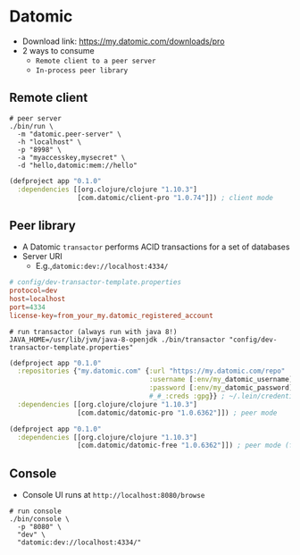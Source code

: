# Datomic

- Download link: <https://my.datomic.com/downloads/pro>
- 2 ways to consume
  - `Remote client to a peer server`
  - `In-process peer library`

## Remote client

```shell
# peer server
./bin/run \
  -m "datomic.peer-server" \
  -h "localhost" \
  -p "8998" \
  -a "myaccesskey,mysecret" \
  -d "hello,datomic:mem://hello"
```

```clojure
(defproject app "0.1.0"
  :dependencies [[org.clojure/clojure "1.10.3"]
                 [com.datomic/client-pro "1.0.74"]]) ; client mode

```

## Peer library

- A Datomic `transactor` performs ACID transactions for a set of databases
- Server URI
  - E.g.,`datomic:dev://localhost:4334/`

```conf
# config/dev-transactor-template.properties
protocol=dev
host=localhost
port=4334
license-key=from_your_my.datomic_registered_account
```

```shell
# run transactor (always run with java 8!)
JAVA_HOME=/usr/lib/jvm/java-8-openjdk ./bin/transactor "config/dev-transactor-template.properties"
```

```clojure
(defproject app "0.1.0"
  :repositories {"my.datomic.com" {:url "https://my.datomic.com/repo"
                                   :username [:env/my_datomic_username] ; export MY_DATOMIC_USERNAME= "your@email.com"
                                   :password [:env/my_datomic_password] ; export MY_DATOMIC_PASSWORD= "xxxxxxxx-xxxx-xxxx-xxxx-xxxxxxxxxxxx"
                                   #_#_:creds :gpg}} ; ~/.lein/credentials.clj.gpg (optional)
  :dependencies [[org.clojure/clojure "1.10.3"]
                 [com.datomic/datomic-pro "1.0.6362"]]) ; peer mode
```

```clojure
(defproject app "0.1.0"
  :dependencies [[org.clojure/clojure "1.10.3"]
                 [com.datomic/datomic-free "1.0.6362"]]) ; peer mode (free version)
```

## Console

- Console UI runs at `http://localhost:8080/browse`

```shell
# run console
./bin/console \
  -p "8080" \
  "dev" \
  "datomic:dev://localhost:4334/"
```
